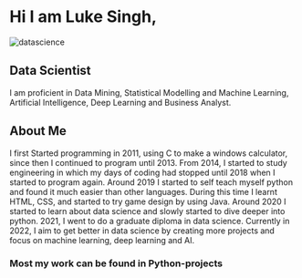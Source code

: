 # Hi I am Luke Singh, 
![datascience](https://user-images.githubusercontent.com/94107979/166178393-d7e4936d-2998-4da7-b3d2-4c81233e55f8.gif)
## Data Scientist
I am proficient in Data Mining, Statistical Modelling and Machine Learning, Artificial Intelligence, Deep Learning and Business Analyst. 
## About Me
I first Started programming in 2011, using C to make a windows calculator, since then I continued to program until 2013. 
From 2014, I started to study engineering in which my days of coding had stopped until 2018 when I started to program again.
Around 2019 I started to self teach myself python and found it much easier than other languages.
During this time I learnt HTML, CSS, and started to try game design by using Java.
Around 2020 I started to learn about data science and slowly started to dive deeper into python.
2021, I went to do a graduate diploma in data science.
Currently in 2022, I aim to get better in data science by creating more projects and focus on machine learning, deep learning and AI.
### Most my work can be found in Python-projects


<!---
Zekul/Zekul is a ✨ special ✨ repository because its `README.md` (this file) appears on your GitHub profile.
You can click the Preview link to take a look at your changes.
--->
